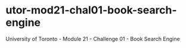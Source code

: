 # utor-mod21-chal01-book-search-engine
University of Toronto - Module 21 - Challenge 01 - Book Search Engine
